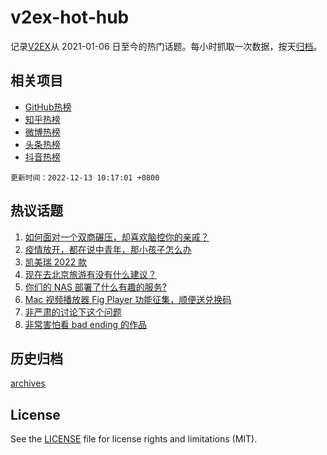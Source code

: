 # v2ex-hot-hub

 记录[V2EX](https://www.v2ex.com/)从 2021-01-06 日至今的热门话题。每小时抓取一次数据，按天[归档](archives)。
 
 ## 相关项目

- [GitHub热榜](https://github.com/lonnyzhang423/github-hot-hub)
- [知乎热榜](https://github.com/lonnyzhang423/zhihu-hot-hub)
- [微博热榜](https://github.com/lonnyzhang423/weibo-hot-hub)
- [头条热榜](https://github.com/lonnyzhang423/toutiao-hot-hub)
- [抖音热榜](https://github.com/lonnyzhang423/douyin-hot-hub)


 `更新时间：2022-12-13 10:17:01 +0800`

## 热议话题

1. [如何面对一个双商碾压，却喜欢脑控你的亲戚？](https://www.v2ex.com/t/901873)
1. [疫情放开，都在说中青年，那小孩子怎么办](https://www.v2ex.com/t/901883)
1. [凯美瑞 2022 款](https://www.v2ex.com/t/901910)
1. [现在去北京旅游有没有什么建议？](https://www.v2ex.com/t/901925)
1. [你们的 NAS 部署了什么有趣的服务?](https://www.v2ex.com/t/901954)
1. [Mac 视频播放器 Fig Player 功能征集，顺便送兑换码](https://www.v2ex.com/t/901988)
1. [非严肃的讨论下这个问题](https://www.v2ex.com/t/901955)
1. [非常害怕看 bad ending 的作品](https://www.v2ex.com/t/902007)

## 历史归档

[archives](archives)

## License

See the [LICENSE](LICENSE) file for license rights and limitations (MIT).
